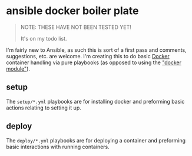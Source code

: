 # ansible docker boiler plate

> NOTE: THESE HAVE NOT BEEN TESTED YET!
>
> It's on my todo list.

I'm fairly new to Ansible, as such this is sort of a first pass and comments, suggestions, etc. are welcome. I'm creating this to do basic [Docker](http://docker.io) container handling via pure playbooks (as opposed to using the ["docker module"](http://docs.ansible.com/docker_module.html)).

## setup

The `setup/*.yml` playbooks are for installing docker and preforming basic actions relating to setting it up.

## deploy

The `deploy/*.yml` playbooks are for deploying a container and preforming basic interactions with running containers.

